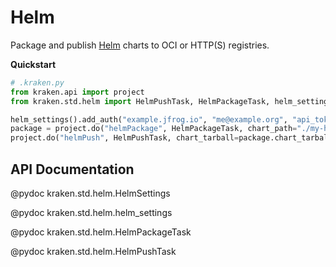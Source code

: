 # Helm

  [Helm]: https://helm.sh/

Package and publish [Helm][] charts to OCI or HTTP(S) registries.

__Quickstart__

```py
# .kraken.py
from kraken.api import project
from kraken.std.helm import HelmPushTask, HelmPackageTask, helm_settings

helm_settings().add_auth("example.jfrog.io", "me@example.org", "api_token")
package = project.do("helmPackage", HelmPackageTask, chart_path="./my-helm-chart")
project.do("helmPush", HelmPushTask, chart_tarball=package.chart_tarball, registry="example.jfrog.io/helm-local")
```

## API Documentation

@pydoc kraken.std.helm.HelmSettings

@pydoc kraken.std.helm.helm_settings

@pydoc kraken.std.helm.HelmPackageTask

@pydoc kraken.std.helm.HelmPushTask
